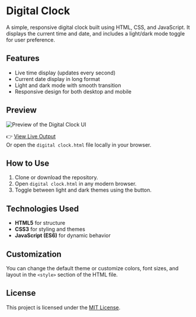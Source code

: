 # Digital Clock

A simple, responsive digital clock built using HTML, CSS, and JavaScript. It displays the current time and date, and includes a light/dark mode toggle for user preference.

## Features

- Live time display (updates every second)
- Current date display in long format
- Light and dark mode with smooth transition
- Responsive design for both desktop and mobile

## Preview

![Preview of the Digital Clock UI](preview.png) <!-- Optional: Include a screenshot of your clock -->

👉 [View Live Output](https://your-live-link-here.com)  
Or open the `digital clock.html` file locally in your browser.

## How to Use

1. Clone or download the repository.
2. Open `digital clock.html` in any modern browser.
3. Toggle between light and dark themes using the button.

## Technologies Used

- **HTML5** for structure  
- **CSS3** for styling and themes  
- **JavaScript (ES6)** for dynamic behavior

## Customization

You can change the default theme or customize colors, font sizes, and layout in the `<style>` section of the HTML file.

## License

This project is licensed under the [MIT License](LICENSE).
